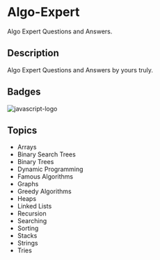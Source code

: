 # Algo-Expert
Algo Expert Questions and Answers.

## Description

Algo Expert Questions and Answers by yours truly. 



## Badges

![javascript-logo](https://img.shields.io/badge/-JavaScript-black?style=plastic&logo=javascript)


## Topics
- Arrays
- Binary Search Trees
- Binary Trees
- Dynamic Programming
- Famous Algorithms 
- Graphs
- Greedy Algorithms
- Heaps
- Linked Lists
- Recursion
- Searching
- Sorting
- Stacks
- Strings
- Tries